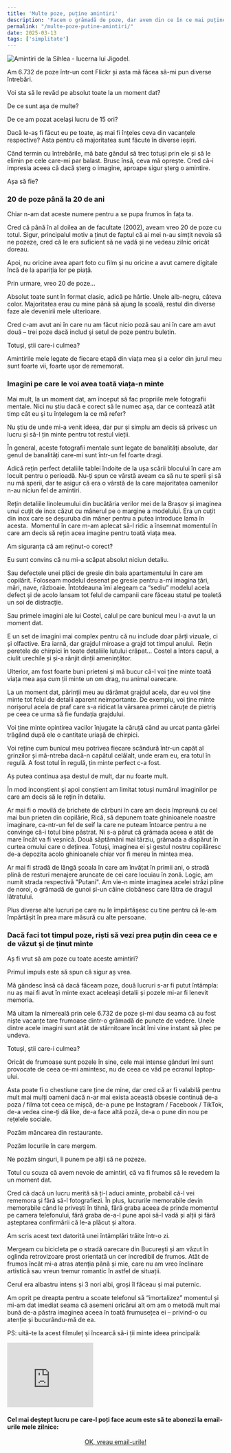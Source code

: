 ```yaml
---
title: 'Multe poze, puține amintiri'
description: 'Facem o grămadă de poze, dar avem din ce în ce mai puține amintiri. Uneori, chiar din cauza acelor poze făcute în exces.'
permalink: "/multe-poze-putine-amintiri/"
date: 2025-03-13
tags: ['simplitate']
---
```


![Amintiri de la Sihlea - lucerna lui Jigodel.](/assets/images/gallery/sihlea-lucerna-jigodel.jpg "În câmpul acesta și sub cerul acesta am păzit într-o noapte lucerna bunicului meu alături de un câine numit Jigodel și de puricii săi. Nu cred să fi existat vreodată o lucernă mai înmiresmată, un câine mai deștept și niște purici mai răi.")


Am 6.732 de poze într-un cont Flickr și asta mă făcea să-mi pun diverse întrebări.

Voi sta să le revăd pe absolut toate la un moment dat?

De ce sunt așa de multe?

De ce am pozat același lucru de 15 ori?

Dacă le-aș fi făcut eu pe toate, aș mai fi înțeles ceva din vacanțele respective? Asta pentru că majoritatea sunt făcute în diverse ieșiri.

Când termin cu întrebările, mă bate gândul să trec totuși prin ele și să le elimin pe cele care-mi par balast. Brusc însă, ceva mă oprește. Cred că-i impresia aceea că dacă șterg o imagine, aproape sigur șterg o amintire.

Așa să fie?

### 20 de poze până la 20 de ani

Chiar n-am dat aceste numere pentru a se pupa frumos în fața ta.

Cred că până în al doilea an de facultate (2002), aveam vreo 20 de poze cu totul. Sigur, principalul motiv a ținut de faptul că ai mei n-au simțit nevoia să ne pozeze, cred că le era suficient să ne vadă și ne vedeau zilnic oricât doreau.

Apoi, nu oricine avea apart foto cu film și nu oricine a avut camere digitale încă de la apariția lor pe piață.

Prin urmare, vreo 20 de poze…

Absolut toate sunt în format clasic, adică pe hârtie. Unele alb-negru, câteva color. Majoritatea erau cu mine până să ajung la școală, restul din diverse faze ale devenirii mele ulterioare.

Cred c-am avut ani în care nu am făcut nicio poză sau ani în care am avut două – trei poze dacă includ și setul de poze pentru buletin.

Totuși, știi care-i culmea?

Amintirile mele legate de fiecare etapă din viața mea și a celor din jurul meu sunt foarte vii, foarte ușor de rememorat.

### Imagini pe care le voi avea toată viața-n minte

Mai mult, la un moment dat, am început să fac propriile mele fotografii mentale. Nici nu știu dacă e corect să le numec așa, dar ce contează atât timp cât eu și tu înțelegem la ce mă refer?

Nu știu de unde mi-a venit ideea, dar pur și simplu am decis să privesc un lucru și să-l țin minte pentru tot restul vieții.

În general, aceste fotografii mentale sunt legate de banalități absolute, dar genul de banalități care-mi sunt într-un fel foarte dragi.

Adică rețin perfect detaliile tablei îndoite de la ușa scării blocului în care am locuit pentru o perioadă. Nu-ți spun ce vârstă aveam ca să nu te sperii și să nu mă sperii, dar te asigur că era o vârstă de la care majoritatea oamenilor n-au niciun fel de amintiri.

Rețin detaliile linoleumului din bucătăria verilor mei de la Brașov și imaginea unui cuțit de inox căzut cu mânerul pe o margine a modelului. Era un cuțit din inox care se deșuruba din mâner pentru a putea introduce lama în acesta.  Momentul în care m-am aplecat să-l ridic a însemnat momentul în care am decis să rețin acea imagine pentru toată viața mea.

Am siguranța că am reținut-o corect? 

Eu sunt convins că nu mi-a scăpat absolut niciun detaliu.

Sau defectele unei plăci de gresie din baia apartamentului în care am copilărit. Foloseam modelul desenat pe gresie pentru a-mi imagina țări, mări, nave, războaie. Întotdeauna îmi alegeam ca “sediu” modelul acela defect și de acolo lansam tot felul de campanii care făceau statul pe toaletă un soi de distracție.

Sau primele imagini ale lui Costel, calul pe care bunicul meu l-a avut la un moment dat.

E un set de imagini mai complex pentru că nu include doar părți vizuale, ci și olfactive. Era iarnă, dar grajdul miroase a grajd tot timpul anului.  Rețin peretele de chirpici în toate detaliile lutului crăpat… Costel a întors capul, a ciulit urechile și și-a rânjit dinții amenințător.

Ulterior, am fost foarte buni prieteni și mă bucur că-l voi ține minte toată viața mea așa cum ții minte un om drag, nu animal oarecare.

La un moment dat, părinții meu au dărâmat grajdul acela, dar eu voi ține minte tot felul de detalii aparent neimportante. De exemplu, voi ține minte norișorul acela de praf care s-a ridicat la vărsarea primei căruțe de pietriș pe ceea ce urma să fie fundația grajdului.

Voi ține minte opintirea vacilor înjugate la căruță când au urcat panta gârlei trăgând după ele o cantitate uriașă de chirpici.

Voi reține cum bunicul meu potrivea fiecare scândură într-un capăt al grinzilor și mă-ntreba dacă-n capătul celălalt, unde eram eu, era totul în regulă. A fost totul în regulă, țin minte perfect c-a fost.

Aș putea continua așa destul de mult, dar nu foarte mult.

În mod inconștient și apoi conștient am limitat totuși numărul imaginilor pe care am decis să le rețin în detaliu.

Ar mai fi o movilă de brichete de cărbuni în care am decis împreună cu cel mai bun prieten din copilărie, Rică, să depunem toate ghinioanele noastre imaginare, ca-ntr-un fel de seif la care ne puteam întoarce pentru a ne convinge că-i totul bine păstrat. Ni s-a părut că grămada aceea e atât de mare încât va fi veșnică. Două săptămâni mai târziu, grămada a dispărut în curtea omului care o deținea. Totuși, imaginea ei și gestul nostru copilăresc de-a depozita acolo ghinioanele chiar vor fi mereu în mintea mea.

Ar mai fi stradă de lângă școala în care am învățat în primii ani, o stradă plină de resturi menajere aruncate de cei care locuiau în zonă. Logic, am numit strada respectivă "Putani". Am vie-n minte imaginea acelei străzi pline de noroi, o grămadă de gunoi și-un câine ciobănesc care lătra de dragul lătratului.

Plus diverse alte lucruri pe care nu le împărtășesc cu tine pentru că le-am împărtășit în prea mare măsură cu alte persoane.

### Dacă faci tot timpul poze, riști să vezi prea puțin din ceea ce e de văzut și de ținut minte

Aș fi vrut să am poze cu toate aceste amintiri? 

Primul impuls este să spun că sigur aș vrea.

Mă gândesc însă că dacă făceam poze, două lucruri s-ar fi putut întâmpla: nu aș mai fi avut în minte exact aceleași detalii și pozele mi-ar fi lenevit memoria.

Mă uitam la nimereală prin cele 6.732 de poze și-mi dau seama că au fost niște vacanțe tare frumoase dintr-o grămadă de puncte de vedere. Unele dintre acele imagini sunt atât de stârnitoare încât îmi vine instant să plec pe undeva.

Totuși, știi care-i culmea?

Oricât de frumoase sunt pozele în sine, cele mai intense gânduri îmi sunt provocate de ceea ce-mi amintesc, nu de ceea ce văd pe ecranul laptop-ului.

Asta poate fi o chestiune care ține de mine, dar cred că ar fi valabilă pentru mult mai mulți oameni dacă n-ar mai exista această obsesie continuă de-a poza / filma tot ceea ce mișcă, de-a pune pe Instagram / Facebook / TikTok, de-a vedea cine-ți dă like, de-a face altă poză, de-a o pune din nou pe rețelele sociale.

Pozăm mâncarea din restaurante.

Pozăm locurile în care mergem.

Ne pozăm singuri, îi punem pe alții să ne pozeze.

Totul cu scuza că avem nevoie de amintiri, că va fi frumos să le revedem la un moment dat.

Cred că dacă un lucru merită să ți-l aduci aminte, probabil că-l vei rememora și fără să-l fotografiezi. În plus, lucrurile memorabile devin memorabile când le privești în tihnă, fără graba aceea de prinde momentul pe camera telefonului, fără graba de-a-l pune apoi să-l vadă și alții și fără așteptarea confirmării că le-a plăcut și altora.

Am scris acest text datorită unei întâmplări trăite într-o zi.

Mergeam cu bicicleta pe o stradă oarecare din București și am văzut în oglinda retrovizoare prost orientată un cer incredibil de frumos. Atât de frumos încât mi-a atras atenția până și mie, care nu am vreo înclinare artistică sau vreun tremur romantic în astfel de situații.

Cerul era albastru intens și 3 nori albi, groși îl făceau și mai puternic.

Am oprit pe dreapta pentru a scoate telefonul să “imortalizez” momentul și mi-am dat imediat seama că asemeni oricărui alt om am o metodă mult mai bună de-a păstra imaginea aceea în toată frumusețea ei – privind-o cu atenție și bucurându-mă de ea.

PS: uită-te la acest filmuleț și încearcă să-i ții minte ideea principală:

<iframe width="200" height="150" src="https://www.youtube.com/embed/zLVnpqdmuKM?start=90&amp;feature=oembed" frameborder="0" allow="accelerometer; autoplay; clipboard-write; encrypted-media; gyroscope; picture-in-picture; web-share" referrerpolicy="strict-origin-when-cross-origin" allowfullscreen title="נתניהו: &quot;תפסיקו לצלם כל היום&quot; &quot; netanyahu: &quot;You're all slaves to gadget"></iframe>

#### Cel mai deștept lucru pe care-l poți face acum este să te abonezi la email-urile mele zilnice:

   <p style="text-align:center;">
      <a href="https://beldie.berserkermail.com/join?ref=beldie.ro" class="button" data-button-variant="secondary">OK, vreau email-urile!</a>
      </p>